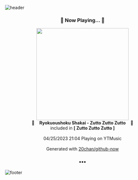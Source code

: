 ![header](https://capsule-render.vercel.app/api?type=wave&height=170&section=header&fontColor=090707&fontAlignX=45&fontAlignY=65&fontSize=100)

<h3 align="center">🎵 Now Playing... 🎵</h3>
<p align="center">
  <a href="https://music.youtube.com/watch?v=yFQYyXOAdUQ">
    <img width="300" src="https://lh3.googleusercontent.com/5Sp3Kj8n6ZBqQ9diOdOGIsBTFUMLhcqS3Jjb4n3VLxVTnCGiT5dvxaix3tiE5Y5w0kDWEbmX28JqG2o">
  </a>
  <br>
  🎵&nbsp&nbsp&nbsp <b>Ryokuoushoku Shakai - Zutto Zutto Zutto</b> &nbsp&nbsp&nbsp🎵
  <br>
  included in <b>[ Zutto Zutto Zutto ]</b>
  
  <br />
  <br />
  04/25/2023 21:04 Playing on YTMusic
  <br />
  <br />
  Generated with <a href="https://github.com/20chan/github-now">20chan/github-now</a>
</p>

<h3 align="center">•••</h3>

![footer](https://capsule-render.vercel.app/api?type=wave&height=150&section=footer)
